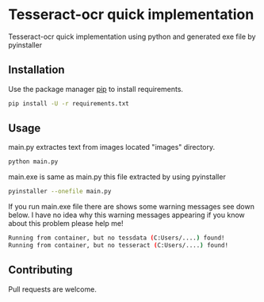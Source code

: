 # Tesseract-ocr quick implementation

Tesseract-ocr quick implementation using python and generated exe file by pyinstaller

## Installation

Use the package manager [pip](https://pip.pypa.io/en/stable/) to install requirements.

```bash
pip install -U -r requirements.txt
```

## Usage

main.py extractes text from images located "images" directory. 
```python
python main.py
```

main.exe is same as main.py this file extracted by using pyinstaller
```bash
pyinstaller --onefile main.py
```
If you run main.exe file there are shows some warning messages see down below.
I have no idea why this warning messages appearing if you know about this problem please help me! 
```bash
Running from container, but no tessdata (C:Users/....) found!
Running from container, but no tesseract (C:Users/....) found!
```

## Contributing
Pull requests are welcome. 
